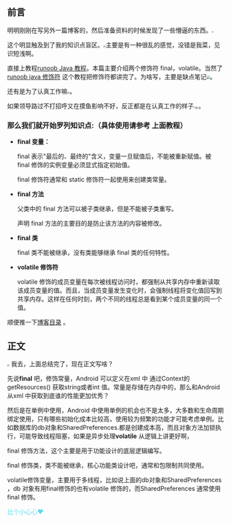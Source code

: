 
## 前言

明明刚刚在写另外一篇博客的，然后准备资料的时候发现了一些懵逼的东西。<img src="https://gitee.com/lalalaxiaowifi/pictures/raw/master/image/20200921111932.png" style="zoom:25%;" />

这个明显触及到了我的知识点盲区。<img src="https://gitee.com/lalalaxiaowifi/pictures/raw/master/image/20200921150627.png" style="zoom:33%;" />主要是有一种很乱的感觉，没错是我菜，见识短浅啊。

直接上教程[runoob Java  教程](https://www.runoob.com/java/java-tutorial.html)。本篇主要介绍两个修饰符 final，volatile。当然了[runoob java  修饰符](https://www.runoob.com/java/java-modifier-types.html) 这个教程把修饰符都讲完了。为啥写，主要是缺点笔记<img src="https://gitee.com/lalalaxiaowifi/pictures/raw/master/image/064F9061-FFED-438A-8749-54415D223028%E7%9A%84%E5%89%AF%E6%9C%AC2.png" style="zoom:50%;" />。

还有是为了认真工作嘛<img src="https://gitee.com/lalalaxiaowifi/pictures/raw/master/image/990C3AA4-F9B4-40EF-A7C7-066228D585E1.png" style="zoom:33%;" />。

如果领导路过不打招呼又在摸鱼影响不好，反正都是在认真工作的样子<img src="https://gitee.com/lalalaxiaowifi/pictures/raw/master/image/%E4%B8%80%E7%AF%87%E5%8D%9A%E5%AE%A2%E5%86%99%E4%B8%80%E5%A4%A9.png" style="zoom: 25%;" />。。



### 那么我们就开始罗列知识点:（具体使用请参考 上面教程）

- **final 变量：**

  final 表示"最后的、最终的"含义，变量一旦赋值后，不能被重新赋值。被 final 修饰的实例变量必须显式指定初始值。

  final 修饰符通常和 static 修饰符一起使用来创建类常量。

- **final 方法** 

  父类中的 final 方法可以被子类继承，但是不能被子类重写。

  声明 final 方法的主要目的是防止该方法的内容被修改。

- **final 类**

  final 类不能被继承，没有类能够继承 final 类的任何特性。

- **volatile 修饰符**

  volatile 修饰的成员变量在每次被线程访问时，都强制从共享内存中重新读取该成员变量的值。而且，当成员变量发生变化时，会强制线程将变化值回写到共享内存。这样在任何时刻，两个不同的线程总是看到某个成员变量的同一个值。

顺便推一下[博客目录](https://gitee.com/lalalaxiaowifi/pictures) 。

## 正文

<img src="https://gitee.com/lalalaxiaowifi/pictures/raw/master/image/20200921111932.png" style="zoom:33%;" /> 我去，上面总结完了，现在正文写啥？

先说**final** 吧，修饰常量，Android 可以定义在xml 中 通过Context的getResources() 获取string或者int 值。常量是存储在内存中的，那么和Android 从xml 中获取到底谁的性能更加优秀？

然后是在单例中使用，Android 中使用单例的机会也不是太多，大多数和生命周期绑定使用，只有哪些初始化成本比较高，使用较为频繁的功能才可能考虑单例。比如数据库的db对象和SharedPreferences.都是创建成本高，而且对象方法加锁执行，可能导致线程阻塞，如果是异步处理**volatile** 从逻辑上讲更好啊，

final 修饰方法，这个主要是用于功能设计的底层逻辑编写。

final 修饰类，类不能被继承，核心功能类设计吧，通常和包限制共同使用。

volatile修饰变量，主要用于多线程，比如说上面的db对象和SharedPreferences ，db 对象有用final修饰的也有volatile 修饰的，而SharedPreferences 通常使用 final 修饰。

<span  style="color: #5bdaed; ">比个小心心❤️</span> 

